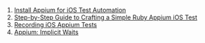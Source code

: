 1. [Install Appium for iOS Test Automation](https://richdownie.medium.com/install-appium-for-ios-44549927c339)
2. [Step-by-Step Guide to Crafting a Simple Ruby Appium iOS Test](https://richdownie.medium.com/create-basic-ruby-appium-test-78b653a509fc)
3. [Recording iOS Appium Tests](https://richdownie.medium.com/recording-ios-appium-tests-9a9b01ed0931)
4. [Appium: Implicit Waits](https://richdownie.medium.com/appium-implicit-wait-b6727333ada5)
